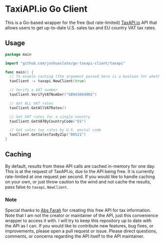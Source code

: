 # TaxiAPI.io Go Client
This is a Go-based wrapper for the free (but rate-limited) [TaxAPI.io](https://taxapi.io) API that allows users to get up-to-date U.S. sales tax and EU country VAT tax rates.

## Usage
```go
package main

import "github.com/joshuaslate/go-taxapi-client/taxapi"

func main() {
  // To enable caching (the argument passed here is a boolean for whether or not you would like the results to be cached in-memory)
  taxClient := taxapi.NewClient(true)

  // Verify a VAT number
  taxClient.VerifyVATNumber("GB943684002")

  // Get ALL VAT rates
  taxClient.GetAllVATRates()

  // Get VAT rates for a single country
  taxClient.GetVATByCountryCode("ES")

  // Get sales tax rates by U.S. postal code
  taxClient.GetSalesTaxByZip("80521")
}
```

## Caching
By default, results from these API calls are cached in-memory for one day. This is at the request of TaxAPI.io, due to the API being free. It is currently rate-limited at one request per second. If you would like to handle caching on your own, or just throw caution to the wind and not cache the results, pass false to `taxapi.NewClient`.

### Note
Special thanks to [Abs Farah](https://twitter.com/absfarah) for creating this free API for tax information. Note that I am not the creator or maintainer of the API, just this convenience wrapper to access it with. I will try to keep this repository up to date with the API as I can. If you would like to contribute new features, bug fixes, or improvements, please open a pull request or issue. Please direct questions, comments, or concerns regarding the API itself to the API maintainer.